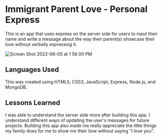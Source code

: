 # Immigrant Parent Love - Personal Express

This is an app that uses express on the server side for users to input their name and write a message about the way their parent(s) showcase their love without verbally expressing it. 

![Screen Shot 2022-06-05 at 1 56 00 PM](https://user-images.githubusercontent.com/102008028/172063920-5b0b4c9e-823b-48a1-add7-10a5788d3079.png)

## Languages Used 

This was created using HTML5, CSS3, JavaScript, Express, Node.js, and MongoDB.

## Lessons Learned 

I was able to understand the server side more after building this app. I understand different ways of updating the user's messages for future projects. Building this app also made me really appreciate the little things my family does for me to show me their love without saying "I love you".
